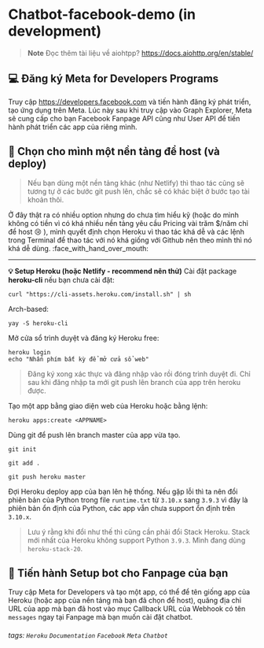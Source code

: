 Chatbot-facebook-demo (in development)
===
> **Note**
> Đọc thêm tài liệu về aiohtpp? https://docs.aiohttp.org/en/stable/

## :computer: Đăng ký Meta for Developers Programs

Truy cập https://developers.facebook.com và tiến hành đăng ký phát triển, tạo ứng dụng trên Meta. Lúc này sau khi truy cập vào Graph Explorer, Meta sẽ cung cấp cho bạn Facebook Fanpage API cũng như User API để tiến hành phát triển các app của riêng mình.

## :arrow_up_small: Chọn cho mình một nền tảng để host (và deploy)
> Nếu bạn dùng một nền tảng khác (như Netlify) thì thao tác cũng sẽ tương tự ở các bước git push lên, chắc sẽ có khác biệt ở bước tạo tài khoản thôi.
> 
Ở đây thật ra có nhiều option nhưng do chưa tìm hiểu kỹ (hoặc do mình không có tiền vì có khá nhiều nền tảng yêu cầu Pricing vài trăm $/năm chỉ để host :cry: ), mình quyết định chọn Heroku vì thao tác khá dễ và các lệnh trong Terminal để thao tác với nó khá giống với Github nên theo mình thì nó khá dễ dùng. :face_with_hand_over_mouth: 


---

**:bulb: Setup Heroku (hoặc Netlify - recommend nên thử)**
Cài đặt package **heroku-cli** nếu bạn chưa cài đặt:
```console=
curl "https://cli-assets.heroku.com/install.sh" | sh
```
Arch-based:
```console=
yay -S heroku-cli
```
Mở cửa sổ trình duyệt và đăng ký Heroku free:
```console=
heroku login 
echo "Nhấn phím bất kỳ để mở cửa sổ web"
````
> Đăng ký xong xác thực và đăng nhập vào rồi đóng trình duyệt đi. Chỉ sau khi đăng nhập ta mới git push lên branch của app trên heroku được.

Tạo một app bằng giao diện web của Heroku hoặc bằng lệnh:
```console= 
heroku apps:create <APPNAME>
```
Dùng git để push lên branch master của app vừa tạo.
```console=
git init
```
```console=
git add .
```
```console=
git push heroku master
```
Đợi Heroku deploy app của bạn lên hệ thống. Nếu gặp lỗi thì ta nên đổi phiên bản của Python trong file `runtime.txt` từ `3.10.x` sang `3.9.3` vì đây là phiên bản ổn định của Python, các app vẫn chưa support ổn định trên `3.10.x`.
> Lưu ý rằng khi đổi như thế thì cũng cần phải đổi Stack Heroku. Stack mới nhất của Heroku không support Python `3.9.3`. Mình đang dùng `heroku-stack-20`.

## :rocket: Tiến hành Setup bot cho Fanpage của bạn

Truy cập Meta for Developers và tạo một app, có thể để tên giống app của Heroku (hoặc app của nền tảng mà bạn đã chọn để host), quăng địa chỉ URL của app mà bạn đã host vào mục Callback URL của Webhook có tên `messages` ngay tại Fanpage mà bạn muốn cài đặt chatbot.
###### tags: `Heroku` `Documentation` `Facebook` `Meta` `Chatbot`